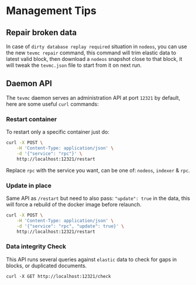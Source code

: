 # Management Tips

## Repair broken data

In case of `dirty database replay required` situation in `nodeos`, you can use
the new `tevmc repair` command, this command will trim elastic data to latest
valid block, then download a `nodeos` snapshot close to that block, it will
tweak the `tevmc.json` file to start from it on next run.

## Daemon API

The `tevmc` daemon serves an administration API at port `12321` by default, here
are some useful `curl` commands:

### Restart container

To restart only a specific container just do:

```bash
curl -X POST \
    -H 'Content-Type: application/json' \
    -d '{"service": "rpc"}' \
    http://localhost:12321/restart
```

Replace `rpc` with the service you want, can be one of: `nodeos`, `indexer` & `rpc`.

### Update in place

Same API as `/restart` but need to also pass: `"update": true` in the data, this will
force a rebuild of the docker image before relaunch.

```bash
curl -X POST \
    -H 'Content-Type: application/json' \
    -d '{"service": "rpc", "update": true}' \
    http://localhost:12321/restart
```

### Data integrity Check

This API runs several queries against `elastic` data to check for gaps in blocks, or
duplicated documents.

`curl -X GET http://localhost:12321/check`
